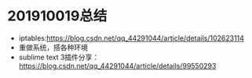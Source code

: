 # 201910019总结

- iptables:https://blog.csdn.net/qq_44291044/article/details/102623114
- 重做系统，搭各种环境
- sublime text 3插件分享：https://blog.csdn.net/qq_44291044/article/details/99550293



